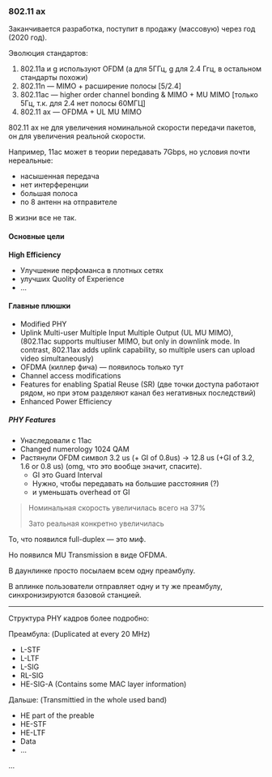 ### 802.11 ax

Заканчивается разработка, поступит в продажу (массовую) через год (2020 год).

Эволюция стандартов:

1. 802.11a и g используют OFDM (a для 5ГГц, g для 2.4 Ггц, в остальном стандарты похожи)
2. 802.11n — MIMO + расширение полосы [5/2.4]
3. 802.11ac — higher order channel bonding & MIMO + MU MIMO [только 5Гц, т.к. для 2.4 нет полосы 60МГЦ]
4. 802.11 ax — OFDMA + UL MU MIMO



802.11 ax не для увеличения номинальной скорости передачи пакетов, он для увеличения реальной скорости.

Например, 11ac может в теории передавать 7Gbps, но условия почти нереальные:

- насышенная передача
- нет интерференции
- большая полоса
- по 8 антенн на отправителе

В жизни все не так.



#### Основные цели

**High Efficiency**

- Улучшение перфоманса в плотных сетях
- улучших Quolity of Experience
- ...

#### Главные плюшки

- Modified PHY
- Uplink Multi-user Multiple Input Multiple Output (UL MU MIMO), (802.11ac supports multiuser MIMO, but only in downlink mode. In contrast, 802.11ax adds uplink capability, so multiple users can upload video simultaneously)
- OFDMA (киллер фича) — появилось только тут
- Channel access modifications
- Features for enabling Spatial Reuse (SR) (две точки доступа работают рядом, но при этом разделяют канал без негативных последствий)
- Enhanced Power Efficiency



##### PHY Features

- Унаследовали с 11ac
- Changed numerology 1024 QAM
- Растянули OFDM символ 3.2 us (+ GI of 0.8us) -> 12.8 us (+GI of 3.2, 1.6 or 0.8 us) (omg, что это вообще значит, спасите).
  - GI это Guard Interval
  - Нужно, чтобы передавать на большие расстояния (?)
  - и уменьшать overhead от GI



> Номинальная скорость увеличилась всего на 37%
>
> Зато реальная конкретно увеличилась



То, что появился full-duplex — это миф.



Но появился MU Transmission в виде OFDMA.

В даунлинке просто посылаем всем одну преамбулу.

В аплинке пользователи отправляет одну и ту же преамбулу, синхронизируются базовой станцией.



------



Структура PHY кадров более подробно:

Преамбула: (Duplicated at every 20 MHz)

- L-STF
- L-LTF
- L-SIG
- RL-SIG
- HE-SIG-A (Contains some MAC layer information)

Дальше: (Transmittied in the whole used band)

- HE part of the preable
- HE-STF
- HE-LTF
- Data
- ...

 

…